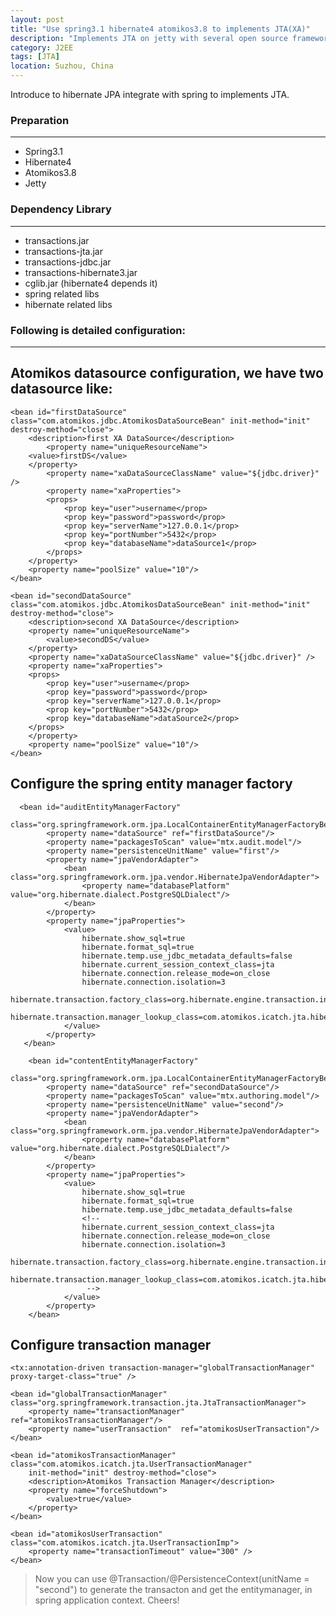 ```yaml
---
layout: post
title: "Use spring3.1 hibernate4 atomikos3.8 to implements JTA(XA)"
description: "Implements JTA on jetty with several open source framework."
category: J2EE
tags: [JTA]
location: Suzhou, China
---
```

Introduce to hibernate JPA integrate with spring to implements JTA.

### Preparation
---

* Spring3.1
* Hibernate4
* Atomikos3.8
* Jetty

### Dependency Library
---

* transactions.jar
* transactions-jta.jar
* transactions-jdbc.jar
* transactions-hibernate3.jar
* cglib.jar (hibernate4 depends it)
* spring related libs
* hibernate related libs

### Following is detailed configuration:
---

## Atomikos datasource configuration, we have two datasource like:

	<bean id="firstDataSource" class="com.atomikos.jdbc.AtomikosDataSourceBean" init-method="init" destroy-method="close">
		<description>first XA DataSource</description>
			<property name="uniqueResourceName">
		<value>firstDS</value>
		</property>
			<property name="xaDataSourceClassName" value="${jdbc.driver}" />
			<property name="xaProperties">
			<props>
				<prop key="user">username</prop>
				<prop key="password">password</prop>
				<prop key="serverName">127.0.0.1</prop>
				<prop key="portNumber">5432</prop>
				<prop key="databaseName">dataSource1</prop>
			</props>
		</property>
		<property name="poolSize" value="10"/>
	</bean>

	<bean id="secondDataSource" class="com.atomikos.jdbc.AtomikosDataSourceBean" init-method="init" destroy-method="close">
		<description>second XA DataSource</description>
		<property name="uniqueResourceName">
			<value>secondDS</value>
		</property>
		<property name="xaDataSourceClassName" value="${jdbc.driver}" />
		<property name="xaProperties">
		<props>
			<prop key="user">username</prop>
			<prop key="password">password</prop>
			<prop key="serverName">127.0.0.1</prop>
			<prop key="portNumber">5432</prop>
			<prop key="databaseName">dataSource2</prop>
		</props>
		</property>
		<property name="poolSize" value="10"/>
	</bean>

## Configure the spring entity manager factory

	  <bean id="auditEntityManagerFactory"
	          class="org.springframework.orm.jpa.LocalContainerEntityManagerFactoryBean">
	        <property name="dataSource" ref="firstDataSource"/>
	        <property name="packagesToScan" value="mtx.audit.model"/>
	        <property name="persistenceUnitName" value="first"/>
	        <property name="jpaVendorAdapter">
	            <bean class="org.springframework.orm.jpa.vendor.HibernateJpaVendorAdapter">
	                <property name="databasePlatform" value="org.hibernate.dialect.PostgreSQLDialect"/>
	            </bean>
	        </property>
	        <property name="jpaProperties">
	            <value>
	                hibernate.show_sql=true
	                hibernate.format_sql=true
	                hibernate.temp.use_jdbc_metadata_defaults=false
	                hibernate.current_session_context_class=jta
	                hibernate.connection.release_mode=on_close
	                hibernate.connection.isolation=3
	              	hibernate.transaction.factory_class=org.hibernate.engine.transaction.internal.jta.CMTTransactionFactory
	                hibernate.transaction.manager_lookup_class=com.atomikos.icatch.jta.hibernate3.TransactionManagerLookup
	            </value>
	        </property>
	   </bean>

	    <bean id="contentEntityManagerFactory"
	          class="org.springframework.orm.jpa.LocalContainerEntityManagerFactoryBean">
	       	<property name="dataSource" ref="secondDataSource"/>
	        <property name="packagesToScan" value="mtx.authoring.model"/>
	        <property name="persistenceUnitName" value="second"/>
	        <property name="jpaVendorAdapter">
	            <bean class="org.springframework.orm.jpa.vendor.HibernateJpaVendorAdapter">
	                <property name="databasePlatform" value="org.hibernate.dialect.PostgreSQLDialect"/>
	            </bean>
	        </property>
	        <property name="jpaProperties">
	            <value>
	                hibernate.show_sql=true
	                hibernate.format_sql=true
	                hibernate.temp.use_jdbc_metadata_defaults=false
	                <!--
	                hibernate.current_session_context_class=jta
	                hibernate.connection.release_mode=on_close
	                hibernate.connection.isolation=3
	                hibernate.transaction.factory_class=org.hibernate.engine.transaction.internal.jta.CMTTransactionFactory
	                hibernate.transaction.manager_lookup_class=com.atomikos.icatch.jta.hibernate3.TransactionManagerLookup
	                 -->
	            </value>
	        </property>
	    </bean>

## Configure transaction manager

	<tx:annotation-driven transaction-manager="globalTransactionManager" proxy-target-class="true" />

	<bean id="globalTransactionManager" class="org.springframework.transaction.jta.JtaTransactionManager">
		<property name="transactionManager" ref="atomikosTransactionManager"/>
		<property name="userTransaction"  ref="atomikosUserTransaction"/>
	</bean>

	<bean id="atomikosTransactionManager" class="com.atomikos.icatch.jta.UserTransactionManager"
		init-method="init" destroy-method="close">
		<description>Atomikos Transaction Manager</description>
		<property name="forceShutdown">
			<value>true</value>
		</property>
	</bean>

	<bean id="atomikosUserTransaction" class="com.atomikos.icatch.jta.UserTransactionImp">
		<property name="transactionTimeout" value="300" />
	</bean>

> Now you can use @Transaction/@PersistenceContext(unitName = "second") to generate the transacton and get the entitymanager, in spring application context.
> Cheers!
